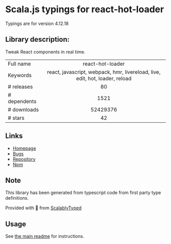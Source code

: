 
# Scala.js typings for react-hot-loader

Typings are for version 4.12.18

## Library description:
Tweak React components in real time.

|                    |                 |
| ------------------ | :-------------: |
| Full name          | react-hot-loader |
| Keywords           | react, javascript, webpack, hmr, livereload, live, edit, hot, loader, reload |
| # releases         | 80 |
| # dependents       | 1521 |
| # downloads        | 52429376 |
| # stars            | 42 |

## Links
- [Homepage](https://github.com/gaearon/react-hot-loader)
- [Bugs](https://github.com/gaearon/react-hot-loader/issues)
- [Repository](https://github.com/gaearon/react-hot-loader)
- [Npm](https://www.npmjs.com/package/react-hot-loader)
    


## Note
This library has been generated from typescript code from first party type definitions.

Provided with :purple_heart: from [ScalablyTyped](https://github.com/oyvindberg/ScalablyTyped)

## Usage
See [the main readme](../../readme.md) for instructions.



